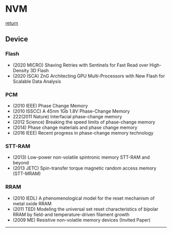 # NVM   
[return](../README.md)

## Device
### Flash
- (2020 MICRO) Shaving Retries with Sentinels for Fast Read over High-Density 3D Flash    
- (2020 ISCA) ZnG Architecting GPU Multi-Processors with New Flash for Scalable Data Analysis 
### PCM
- (2010 IEEE) Phase Change Memory    
- (2010 ISSCC) A 45nm 1Gb 1.8V Phase-Change Memory
- 222(2011 Nature) Interfacial phase-change memory      
- (2012 Science) Breaking the speed limits of phase-change memory 
- (2014) Phase change materials and phase change memory   
- (2016 IEEE) Recent progress in phase-change memory technology         
### STT-RAM
- (2013) Low-power non-volatile spintronic memory STT-RAM and beyond   
- (2013 JETC) Spin-transfer torque magnetic random access memory (STT-MRAM)       
### RRAM
- (2010 IEDL) A phenomenological model for the reset mechanism of metal oxide RRAM        
- (2011 TED) Modeling the universal set reset characteristics of bipolar RRAM by field-and temperature-driven filament growth  
- (2009 ME) Resistive non-volatile memory devices (Invited Paper)  

---